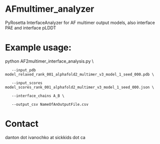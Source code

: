 # AFmultimer_analyzer
PyRosetta InterfaceAnalyzer for AF multimer output models, also interface PAE and interface pLDDT


# Example usage:
python AF2multimer_interface_analysis.py \​

       --input_pdb model_relaxed_rank_001_alphafold2_multimer_v3_model_1_seed_000.pdb \​

       --input_scores model_scores_rank_001_alphafold2_multimer_v3_model_1_seed_000.json \​

       --interface_chains A_B \​

       --output_csv NameOfAnOutputFile.csv


# Contact
danton dot ivanochko at sickkids dot ca
